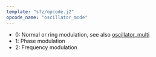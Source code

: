 ```yaml
---
template: "sfz/opcode.j2"
opcode_name: "oscillator_mode"
---
```

- 0: Normal or ring modulation, see also [oscillator_multi]
- 1: Phase modulation
- 2: Frequency modulation


[oscillator_multi]: oscillator_multi.md
